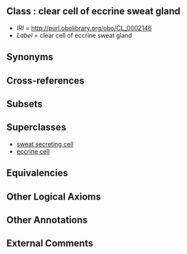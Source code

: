
## Class : clear cell of eccrine sweat gland

 * *IRI* = http://purl.obolibrary.org/obo/CL_0002146
 * *Label* = clear cell of eccrine sweat gland

## Synonyms


## Cross-references


## Subsets


## Superclasses

 * [sweat secreting cell](../../CL/18/CL_0000318.md)
 * [eccrine cell](../../CL/34/CL_0000434.md)

## Equivalencies


## Other Logical Axioms


## Other Annotations


## External Comments

